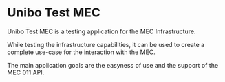 # Unibo Test MEC

Unibo Test MEC is a testing application for the MEC Infrastructure.

While testing the infrastructure capabilities, it can be used to create a complete use-case for the interaction with the MEC.

The main application goals are the easyness of use and the support of the MEC 011 API.
